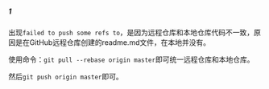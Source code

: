 ##### 1

出现`failed to push some refs to`，是因为远程仓库和本地仓库代码不一致，原因是在GitHub远程仓库创建的readme.md文件，在本地并没有。

使用命令：`git pull --rebase origin master`即可统一远程仓库和本地仓库。

然后`git push origin master`即可。


